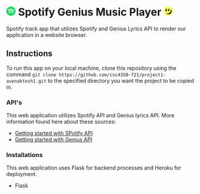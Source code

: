 

# <img src="images/spotify_img.png" alt="drawing" width="25"/> Spotify Genius Music Player <img src="images/genius_lyrics_image.png" alt="drawing" width="25"/> 
Spotify track app that utilizes Spotify and Genius Lyrics API to render our application in a website browser.

## Instructions

To run this app on your local machine, clone this repository using the command ```git clone https://github.com/csc4350-f21/project1-avenaktesh1.git``` to the specified directory you want the project to be copied in.


### API's
This web application utilizes Spotify API and Genius lyrics API. More information found here about these sources:
- [Getting started with SPotify API]("")
- [Getting started with Genius API]("https://docs.genius.com/#/getting-started-h1")



### Installations
This web application uses Flask for backend processes and Heroku for deployment.
- Flask